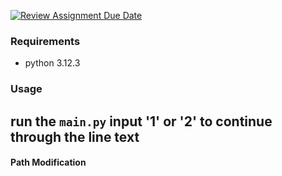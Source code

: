 [![Review Assignment Due Date](https://classroom.github.com/assets/deadline-readme-button-22041afd0340ce965d47ae6ef1cefeee28c7c493a6346c4f15d667ab976d596c.svg)](https://classroom.github.com/a/iDZRBYvt)

### Requirements
* python 3.12.3

### Usage
run the `main.py`
input '1' or '2' to continue through the line text
--------------------
#### Path Modification
